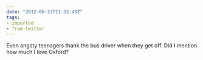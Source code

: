 ```yaml
---
date: "2012-06-23T11:32:49Z"
tags:
- imported
- from-twitter
---
```

Even angsty teenagers thank the bus driver when they get off. Did I mention how much I love Oxford?
